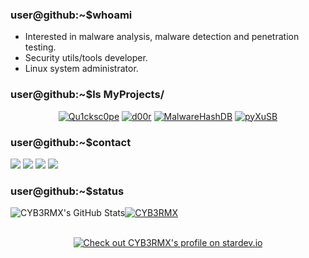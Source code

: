 ### user@github:~$whoami
- Interested in malware analysis, malware detection and penetration testing.
- Security utils/tools developer.
- Linux system administrator.

### user@github:~$ls MyProjects/
<p align="center">
  <a href="https://github.com/CYB3RMX/Qu1cksc0pe"><img title="Qu1cksc0pe" src="https://github-readme-stats-sigma-five.vercel.app/api/pin/?username=CYB3RMX&repo=Qu1cksc0pe&theme=highcontrast"></a>
  <a href="https://github.com/CYB3RMX/d00r"><img title="d00r" src="https://github-readme-stats-sigma-five.vercel.app/api/pin/?username=CYB3RMX&repo=d00r&theme=highcontrast"></a>
  <a href="https://github.com/CYB3RMX/MalwareHashDB"><img title="MalwareHashDB" src="https://github-readme-stats-sigma-five.vercel.app/api/pin/?username=CYB3RMX&repo=MalwareHashDB&theme=highcontrast"></a>
  <a href="https://github.com/CYB3RMX/pyXuSB"><img title="pyXuSB" src="https://github-readme-stats-sigma-five.vercel.app/api/pin/?username=CYB3RMX&repo=pyXuSB&theme=highcontrast"></a>
</p>

### user@github:~$contact
<a href = "https://www.linkedin.com/in/mehmetalikerimoglu/"><img src="https://img.icons8.com/fluent/48/000000/linkedin.png"/></a>
<a href = "https://twitter.com/sysk1ll3r"><img src="https://img.icons8.com/fluent/48/000000/twitter.png"/></a>
<a href = "mailto:cyb3rmx0@gmail.com"><img src="https://img.icons8.com/fluent/48/000000/gmail.png"/></a>
<a href = "https://bazaar.abuse.ch/user/2459/"><img src="https://bazaar.abuse.ch/images/malwarebazaar_logo.png"/></a>

### user@github:~$status
<img src="https://github-readme-stats-sigma-five.vercel.app/api?username=CYB3RMX&show_icons=true&count_private=true&theme=react&hide_border=true&bg_color=0D1117" alt="CYB3RMX's GitHub Stats" /><a href="https://github.com/CYB3RMX"><img title="CYB3RMX" src="https://github-readme-stats-sigma-five.vercel.app/api/top-langs/?username=CYB3RMX&langs_count=8&count_private=true&layout=compact&theme=react&hide_border=true&bg_color=0D1117"></a>
<p align="center">
  <br><a href="https://stardev.io/developers/CYB3RMX"><img alt="Check out CYB3RMX's profile on stardev.io" src="https://stardev.io/developers/CYB3RMX/badge/languages/global.svg" /></a>
</p>
